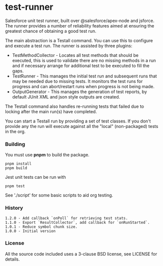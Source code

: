# test-runner

Salesforce unit test runner, built over @salesforce/apex-node and jsforce. The runner provides a number of reliability features aimed at ensuring the greatest chance of obtaining a good test run.

The main abstraction is a Testall command. You can use this to configure and execute a test run. The runner
is assisted by three plugins:

- TestMethodCollector - Locates all test methods that should be executed, this is used to validate there are no missing methods in a run and if necessary arrange for additional test to be executed to fill the gaps.
- TestRunner - This manages the initial test run and subsequent runs that may be needed due to missing tests. It monitors the test runs for progress and can abort/restart runs when progress is not being made.
- OutputGenerator - This manages the generation of test reports, by default JUnit XML and json style outputs are created.

The Testall command also handles re-running tests that failed due to locking after the main run(s) have completed.

You can start a Testall run by providing a set of test classes. If you don't provide any the run will execute against all the "local" (non-packaged) tests in the org.

### Building

You must use **pnpm** to build the package.

    pnpm install
    pnpm build

Jest unit tests can be run with

    pnpm test

See './script' for some basic scripts to aid org testing.

### History

    1.2.0 - Add callback `onPoll` for retrieving test stats.
    1.1.0 - Export `ResultCollector`, add callback for `onRunStarted`.
    1.0.1 - Reduce symbol chunk size.
    1.0.0 - Initial version

### License

All the source code included uses a 3-clause BSD license, see LICENSE for details.
